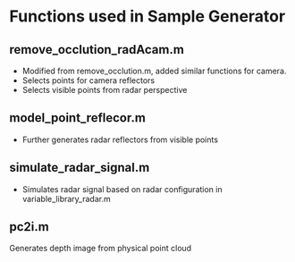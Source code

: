 # Functions used in Sample Generator

## remove_occlution_radAcam.m
- Modified from remove_occlution.m, added similar functions for camera.
- Selects points for camera reflectors
- Selects visible points from radar perspective

## model_point_reflecor.m
- Further generates radar reflectors from visible points

## simulate_radar_signal.m
- Simulates radar signal based on radar configuration in variable_library_radar.m

## pc2i.m
  Generates depth image from physical point cloud
